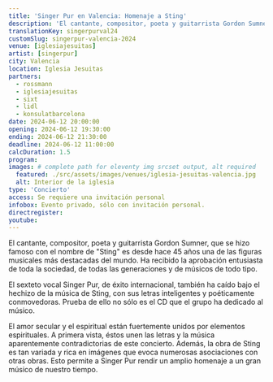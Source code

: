 ```yaml
---
title: 'Singer Pur en Valencia: Homenaje a Sting'
description: 'El cantante, compositor, poeta y guitarrista Gordon Sumner, que se hizo famoso con el nombre de "Sting" es desde hace 45 años una de las figuras musicales más destacadas del mundo.'
translationKey: singerpurval24
customSlug: singerpur-valencia-2024
venue: [iglesiajesuitas]
artist: [singerpur]
city: Valencia
location: Iglesia Jesuitas
partners:
  - rossmann
  - iglesiajesuitas
  - sixt
  - lidl
  - konsulatbarcelona
date: 2024-06-12 20:00:00
opening: 2024-06-12 19:30:00
ending: 2024-06-12 21:30:00
deadline: 2024-06-12 11:00:00
calcDuration: 1.5
program:
images: # complete path for eleventy img srcset output, alt required
  featured: ./src/assets/images/venues/iglesia-jesuitas-valencia.jpg
  alt: Interior de la iglesia
type: 'Concierto'
access: Se requiere una invitación personal
infobox: Evento privado, sólo con invitación personal.
directregister:
youtube:
---
```


El cantante, compositor, poeta y guitarrista Gordon Sumner, que se hizo famoso con el nombre de "Sting" es desde hace 45 años una de las figuras musicales más destacadas del mundo. Ha recibido la aprobación entusiasta de toda la sociedad, de todas las generaciones y de músicos de todo tipo.

El sexteto vocal Singer Pur, de éxito internacional, también ha caído bajo el hechizo de la música de Sting, con sus letras inteligentes y poéticamente conmovedoras. Prueba de ello no sólo es el CD que el grupo ha dedicado al músico.

El amor secular y el espiritual están fuertemente unidos por elementos espirituales. A primera vista, éstos unen las letras y la música aparentemente contradictorias de este concierto. Además, la obra de Sting es tan variada y rica en imágenes que evoca numerosas asociaciones con otras obras. Esto permite a Singer Pur rendir un amplio homenaje a un gran músico de nuestro tiempo.
